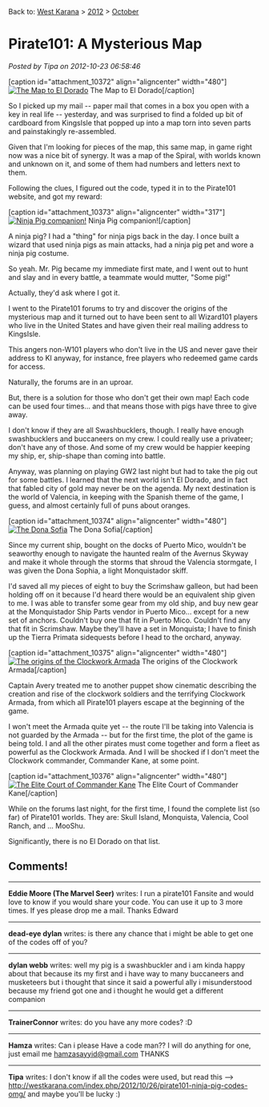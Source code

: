 Back to: [West Karana](/posts/westkarana.md) > [2012](/posts/2012/westkarana.md) > [October](./westkarana.md)
# Pirate101: A Mysterious Map

*Posted by Tipa on 2012-10-23 06:58:46*

[caption id="attachment\_10372" align="aligncenter" width="480"][![](../../../uploads/2012/10/IMG_7463-480x360.jpg "The Map to El Dorado")](../../../uploads/2012/10/IMG_7463.jpg) The Map to El Dorado[/caption]

So I picked up my mail -- paper mail that comes in a box you open with a key in real life -- yesterday, and was surprised to find a folded up bit of cardboard from KingsIsle that popped up into a map torn into seven parts and painstakingly re-assembled.

Given that I'm looking for pieces of the map, this same map, in game right now was a nice bit of synergy. It was a map of the Spiral, with worlds known and unknown on it, and some of them had numbers and letters next to them.

Following the clues, I figured out the code, typed it in to the Pirate101 website, and got my reward:

[caption id="attachment\_10373" align="aligncenter" width="317"][![](../../../uploads/2012/10/Pirate-2012-10-22-21-04-06-38.jpg "Ninja Pig companion!")](../../../uploads/2012/10/Pirate-2012-10-22-21-04-06-38.jpg) Ninja Pig companion![/caption]

A ninja pig? I had a "thing" for ninja pigs back in the day. I once built a wizard that used ninja pigs as main attacks, had a ninja pig pet and wore a ninja pig costume.

So yeah. Mr. Pig became my immediate first mate, and I went out to hunt and slay and in every battle, a teammate would mutter, "Some pig!"

Actually, they'd ask where I got it.

I went to the Pirate101 forums to try and discover the origins of the mysterious map and it turned out to have been sent to all Wizard101 players who live in the United States and have given their real mailing address to KingsIsle.

This angers non-W101 players who don't live in the US and never gave their address to KI anyway, for instance, free players who redeemed game cards for access.

Naturally, the forums are in an uproar.

But, there is a solution for those who don't get their own map! Each code can be used four times... and that means those with pigs have three to give away.

I don't know if they are all Swashbucklers, though. I really have enough swashbucklers and buccaneers on my crew. I could really use a privateer; don't have any of those. And some of my crew would be happier keeping my ship, er, ship-shape than coming into battle.

Anyway, was planning on playing GW2 last night but had to take the pig out for some battles. I learned that the next world isn't El Dorado, and in fact that fabled city of gold may never be on the agenda. My next destination is the world of Valencia, in keeping with the Spanish theme of the game, I guess, and almost certainly full of puns about oranges.

[caption id="attachment\_10374" align="aligncenter" width="480"][![](../../../uploads/2012/10/Pirate-2012-10-23-07-43-58-49-480x342.jpg "The Dona Sofia")](../../../uploads/2012/10/Pirate-2012-10-23-07-43-58-49.jpg) The Dona Sofia[/caption]

Since my current ship, bought on the docks of Puerto Mico, wouldn't be seaworthy enough to navigate the haunted realm of the Avernus Skyway and make it whole through the storms that shroud the Valencia stormgate, I was given the Dona Sophia, a light Monquistador skiff.

I'd saved all my pieces of eight to buy the Scrimshaw galleon, but had been holding off on it because I'd heard there would be an equivalent ship given to me. I was able to transfer some gear from my old ship, and buy new gear at the Monquistador Ship Parts vendor in Puerto Mico... except for a new set of anchors. Couldn't buy one that fit in Puerto Mico. Couldn't find any that fit in Scrimshaw. Maybe they'll have a set in Monquista; I have to finish up the Tierra Primata sidequests before I head to the orchard, anyway.

[caption id="attachment\_10375" align="aligncenter" width="480"][![](../../../uploads/2012/10/Pirate-2012-10-22-20-09-52-74-480x376.jpg "The origins of the Clockwork Armada")](../../../uploads/2012/10/Pirate-2012-10-22-20-09-52-74.jpg) The origins of the Clockwork Armada[/caption]

Captain Avery treated me to another puppet show cinematic describing the creation and rise of the clockwork soldiers and the terrifying Clockwork Armada, from which all Pirate101 players escape at the beginning of the game.

I won't meet the Armada quite yet -- the route I'll be taking into Valencia is not guarded by the Armada -- but for the first time, the plot of the game is being told. I and all the other pirates must come together and form a fleet as powerful as the Clockwork Armada. And I will be shocked if I don't meet the Clockwork commander, Commander Kane, at some point.

[caption id="attachment\_10376" align="aligncenter" width="480"][![](../../../uploads/2012/10/Pirate-2012-10-22-20-10-18-76-480x376.jpg "The Elite Court of Commander Kane")](../../../uploads/2012/10/Pirate-2012-10-22-20-10-18-76.jpg) The Elite Court of Commander Kane[/caption]

While on the forums last night, for the first time, I found the complete list (so far) of Pirate101 worlds. They are: Skull Island, Monquista, Valencia, Cool Ranch, and ... MooShu.

Significantly, there is no El Dorado on that list.

## Comments!

---

**Eddie Moore (The Marvel Seer)** writes: I run a pirate101 Fansite and would love to know if you would share your code. You can use it up to 3 more times. 
If yes please drop me a mail. 
Thanks
Edward

---

**dead-eye dylan** writes: is there any chance that i might be able to get one of the codes off of you?

---

**dylan webb** writes: well my pig is a swashbuckler and i am kinda happy about that because its my first and i have way to many buccaneers and musketeers but i thought that since it said a powerful ally i misunderstood because my friend got one and i thought he would get a different companion

---

**TrainerConnor** writes: do you have any more codes? :D

---

**Hamza** writes: Can i please Have a code man?? I will do anything for one, just email me
hamzasayyid@gmail.com THANKS

---

**Tipa** writes: I don't know if all the codes were used, but read this --> http://westkarana.com/index.php/2012/10/26/pirate101-ninja-pig-codes-omg/ and maybe you'll be lucky :)

